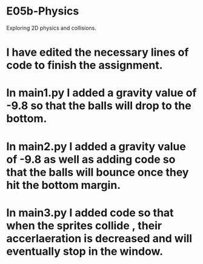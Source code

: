 # E05b-Physics
Exploring 2D physics and collisions.

# I have edited the necessary lines of code to finish the assignment.

# In main1.py I added a gravity value of -9.8 so that the balls will drop to the bottom.

# In main2.py I added a gravity value of -9.8 as well as adding code so that the balls will bounce once they hit the bottom margin.

# In main3.py I added code so that when the sprites collide , their accerlaeration is decreased and will eventually stop in the window.